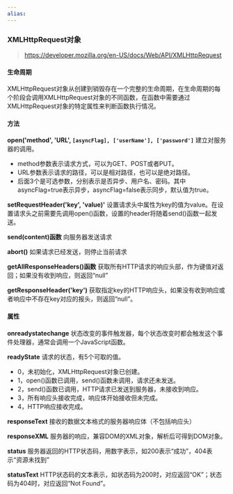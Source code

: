 ```yaml
---
alias:
---
```



### XMLHttpRequest对象
>https://developer.mozilla.org/en-US/docs/Web/API/XMLHttpRequest



#### 生命周期
XMLHttpRequest对象从创建到销毁存在一个完整的生命周期，在生命周期的每个阶段会调用XMLHttpRequest对象的不同函数，在函数中需要通过XMLHttpRequest对象的特定属性来判断函数执行情况。

#### 方法

**open('method', 'URL', `[asyncFlag], ['userName'], ['password']`**
建立对服务器的调用。
* method参数表示请求方式，可以为GET、POST或者PUT。
* URL参数表示请求的路径，可以是相对路径，也可以是绝对路径。
* 后面3个是可选参数，分别表示是否异步、用户名、密码。其中asyncFlag=true表示异步，asyncFlag=false表示同步，默认值为true。

**setRequestHeader('key', 'value)'**
设置请求头中属性为key的值为value。在设置请求头之前需要先调用open()函数，设置的header将随着send()函数一起发送。

**send(content)函数**
向服务器发送请求

**abort()**
如果请求已经发送，则停止当前请求

**getAllResponseHeaders()函数**
获取所有HTTP请求的响应头部，作为键值对返回；如果没有收到响应，则返回“null”

**getResponseHeader('key')**
获取指定key的HTTP响应头，如果没有收到响应或者响应中不存在key对应的报头，则返回“null”。

#### 属性

**onreadystatechange**
状态改变的事件触发器，每个状态改变时都会触发这个事件处理器，通常会调用一个JavaScript函数。

**readyState**
请求的状态，有5个可取的值。
* 0，未初始化，XMLHttpRequest对象已创建。
* 1，open()函数已调用，send()函数未调用，请求还未发送。
* 2，send()函数已调用，HTTP请求已发送到服务器，未接收到响应。
* 3，所有响应头接收完成，响应体开始接收但未完成。
* 4，HTTP响应接收完成。

**responseText**
接收的数据文本格式的服务器响应体（不包括响应头）

**responseXML**
服务器的响应，兼容DOM的XML对象，解析后可得到DOM对象。

**status**
服务器返回的HTTP状态码，用数字表示，如200表示“成功”，404表示“资源未找到”

**statusText**
HTTP状态码的文本表示，如状态码为200时，对应返回“OK”；状态码为404时，对应返回“Not Found”。
